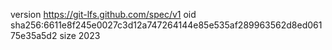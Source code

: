 version https://git-lfs.github.com/spec/v1
oid sha256:6611e8f245e0027c3d12a747264144e85e535af289963562d8ed06175e35a5d2
size 2023
